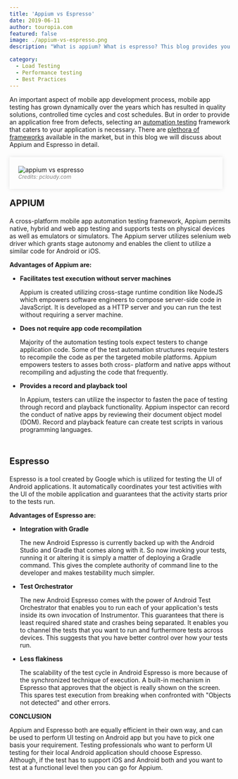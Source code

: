 ```yaml
---
title: 'Appium vs Espresso'
date: 2019-06-11
author: touropia.com
featured: false
image: ./appium-vs-espresso.png
description: "What is appium? What is espresso? This blog provides you a brief about Appium..."

category:
  - Load Testing
  - Performance testing
  - Best Practices
---
```

<div class="entry-content">

<p class="">
An important aspect of mobile app development process, mobile app testing has grown dynamically over the years which has resulted in quality solutions, controlled time cycles and cost schedules. But in order to provide an application free from defects, selecting an <a href="../blog/top-10-benefits-of-automation-testing" target="_blank">automation testing</a> framework that caters to your application is necessary. There are <a href="../blog/top-5-android-UI-frameworks-for-automation-testing" target="_blank">plethora of frameworks</a> available in the market, but in this blog we will discuss about Appium and Espresso in detail.
</p>
<div style="width:88%; margin-top:20px; margin-bottom:20px;padding:20px; box-shadow:0 0 10px rgba(0,0,0,0.1)">
<img class="main-img img-responsive" src="/appium-and-espresso-differences.jpg" alt="appium vs espresso" title="appium vs espresso">
 <br>
<span style="color: grey;font-size: 12px"><i>Credits: pcloudy.com</i></span>
</div>
<p class="" style="font-size:20px">
<b>APPIUM</b><br>
</p>
<p class="">
A cross-platform mobile app automation testing framework, Appium permits native, hybrid and web app testing and supports tests on physical devices as well as emulators or simulators. The Appium server utilizes selenium web driver which grants stage autonomy and enables the client to utilize a similar code for Android or iOS.
</p>
<p class=""><b>Advantages of Appium are:</b></p>
<ul class="">
<p class=""></p><li><b>Facilitates test execution without server machines</b></li><p></p>
<p class="">Appium is created utilizing cross-stage runtime condition like NodeJS which empowers software engineers to compose server-side code in JavaScript. It is developed as a HTTP server and you can run the test without requiring a server machine.</p>
<p class=""></p><li><b>Does not require app code recompilation</b></li><p></p>
<p class="">Majority of the automation testing tools expect testers to change application code. Some of the test automation structures require testers to recompile the code as per the targeted mobile platforms. Appium empowers testers to asses both cross- platform and native apps without recompiling and adjusting the code that frequently.</p>
<p class=""></p><li><b>Provides a record and playback tool</b></li><p></p>
<p class="">In Appium, testers can utilize the inspector to fasten the pace of testing through record and playback functionality. Appium inspector can record the conduct of native apps by reviewing their document object model (DOM). Record and playback feature can create test scripts in various programming languages.</p>
</ul>
<br>
<p class="" style="font-size:20px">
<b>Espresso</b><br>
</p>
<p class="">
Espresso is a tool created by Google which is utilized for testing the UI of Android applications. It automatically coordinates your test activities with the UI of the mobile application and guarantees that the activity starts prior to the tests run.
</p>
<p class=""><b>Advantages of Espresso are:</b></p>
<ul class="">
<p class=""></p><li><b>Integration with Gradle</b></li><p></p>
<p class="">The new Android Espresso is currently backed up with the Android Studio and Gradle that comes along with it. So now invoking your tests, running it or altering it is simply a matter of deploying a Gradle command. This gives the complete authority of command line to the developer and makes testability much simpler.</p>
<p class=""></p><li><b>Test Orchestrator</b></li><p></p>
<p class="">The new Android Espresso comes with the power of Android Test Orchestrator that enables you to run each of your application's tests inside its own invocation of Instrumentor. This guarantees that there is least required shared state and crashes being separated. It enables you to channel the tests that you want to run and furthermore tests across devices. This suggests that you have better control over how your tests run.</p>
<p class=""></p><li><b>Less flakiness</b></li><p></p>
<p class="">The scalability of the test cycle in Android Espresso is more because of the synchronized technique of execution. A built-in mechanism in Espresso that approves that the object is really shown on the screen. This spares test execution from breaking when confronted with "Objects not detected" and other errors.</p>
</ul>
<p class="">
<b>CONCLUSION</b><br>
</p>
<p class="">
Appium and Espresso both are equally efficient in their own way, and can be used to perform UI testing on Android app but you have to pick one basis your requirement. Testing professionals who want to perform UI testing for their local Android application should choose Espresso. Although, if the test has to support iOS and Android both and you want to test at a functional level then you can go for Appium.
</p>
</div>
